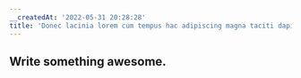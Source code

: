 ```yaml
---
__createdAt: '2022-05-31 20:28:28'
title: 'Donec lacinia lorem cum tempus hac adipiscing magna taciti dapibus.'
---
```


## Write something awesome.
